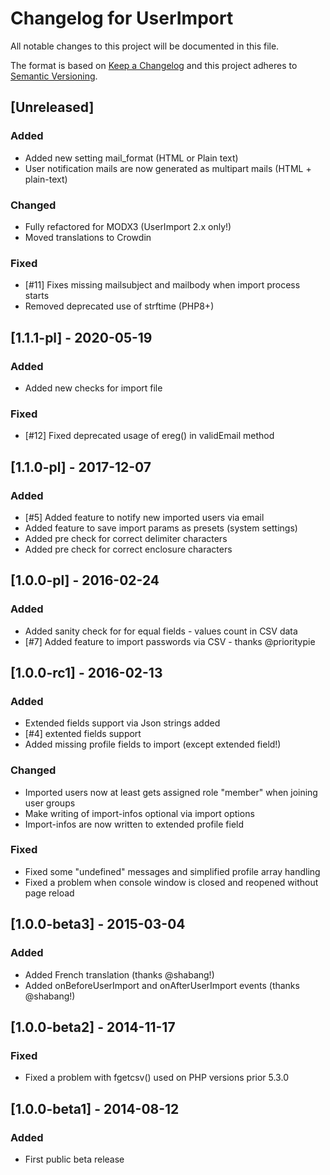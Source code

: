 # Changelog for UserImport
All notable changes to this project will be documented in this file.

The format is based on [Keep a Changelog](http://keepachangelog.com/en/1.0.0/)
and this project adheres to [Semantic Versioning](http://semver.org/spec/v2.0.0.html).

## [Unreleased]
### Added
- Added new setting mail_format (HTML or Plain text)
- User notification mails are now generated as multipart mails (HTML + plain-text)

### Changed
- Fully refactored for MODX3 (UserImport 2.x only!)
- Moved translations to Crowdin

### Fixed
- [#11] Fixes missing mailsubject and mailbody when import process starts
- Removed deprecated use of strftime (PHP8+)

## [1.1.1-pl] - 2020-05-19
### Added
- Added new checks for import file

### Fixed
- [#12] Fixed deprecated usage of ereg() in validEmail method

## [1.1.0-pl] - 2017-12-07
### Added
- [#5] Added feature to notify new imported users via email
- Added feature to save import params as presets (system settings)
- Added pre check for correct delimiter characters
- Added pre check for correct enclosure characters

## [1.0.0-pl] - 2016-02-24
### Added
- Added sanity check for for equal fields - values count in CSV data
- [#7] Added feature to import passwords via CSV - thanks @prioritypie

## [1.0.0-rc1] - 2016-02-13
### Added
- Extended fields support via Json strings added
- [#4] extented fields support
- Added missing profile fields to import (except extended field!)

### Changed
- Imported users now at least gets assigned role "member" when joining user groups
- Make writing of import-infos optional via import options
- Import-infos are now written to extended profile field

### Fixed
- Fixed some "undefined" messages and simplified profile array handling
- Fixed a problem when console window is closed and reopened without page reload

## [1.0.0-beta3] - 2015-03-04
### Added
- Added French translation (thanks @shabang!)
- Added onBeforeUserImport and onAfterUserImport events (thanks @shabang!)

## [1.0.0-beta2] - 2014-11-17
### Fixed
- Fixed a problem with fgetcsv() used on PHP versions prior 5.3.0

## [1.0.0-beta1] - 2014-08-12
### Added
- First public beta release
